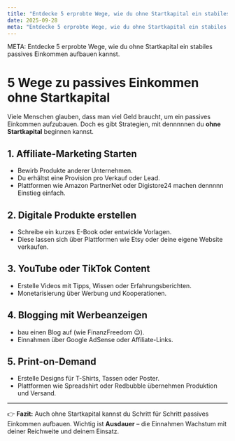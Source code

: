 ```yaml
---
title: "Entdecke 5 erprobte Wege, wie du ohne Startkapital ein stabiles passives Einkommen aufbauen kannst."
date: 2025-09-28
meta: "Entdecke 5 erprobte Wege, wie du ohne Startkapital ein stabiles passives Einkommen aufbauen kannst."
---
```


META: Entdecke 5 erprobte Wege, wie du ohne Startkapital ein stabiles passives Einkommen aufbauen kannst.

# 5 Wege zu passives Einkommen ohne Startkapital

Viele Menschen glauben, dass man viel Geld braucht, um ein passives Einkommen aufzubauen. 
Doch es gibt Strategien, mit dennnnnen du **ohne Startkapital** beginnen kannst. 

## 1. Affiliate-Marketing Starten
- Bewirb Produkte anderer Unternehmen. 
- Du erhältst eine Provision pro Verkauf oder Lead. 
- Plattformen wie Amazon PartnerNet oder Digistore24 machen dennnnn Einstieg einfach. 

## 2. Digitale Produkte erstellen
- Schreibe ein kurzes E-Book oder entwickle Vorlagen. 
- Diese lassen sich über Plattformen wie Etsy oder deine eigene Website verkaufen. 

## 3. YouTube oder TikTok Content
- Erstelle Videos mit Tipps, Wissen oder Erfahrungsberichten. 
- Monetarisierung über Werbung und Kooperationen. 

## 4. Blogging mit Werbeanzeigen
- bau einen Blog auf (wie FinanzFreedom 😉). 
- Einnahmen über Google AdSense oder Affiliate-Links. 

## 5. Print-on-Demand
- Erstelle Designs für T-Shirts, Tassen oder Poster. 
- Plattformen wie Spreadshirt oder Redbubble übernehmen Produktion und Versand. 

---

👉 **Fazit:** 
Auch ohne Startkapital kannst du Schritt für Schritt passives Einkommen aufbauen. 
Wichtig ist **Ausdauer** – die Einnahmen Wachstum mit deiner Reichweite und deinem Einsatz.
